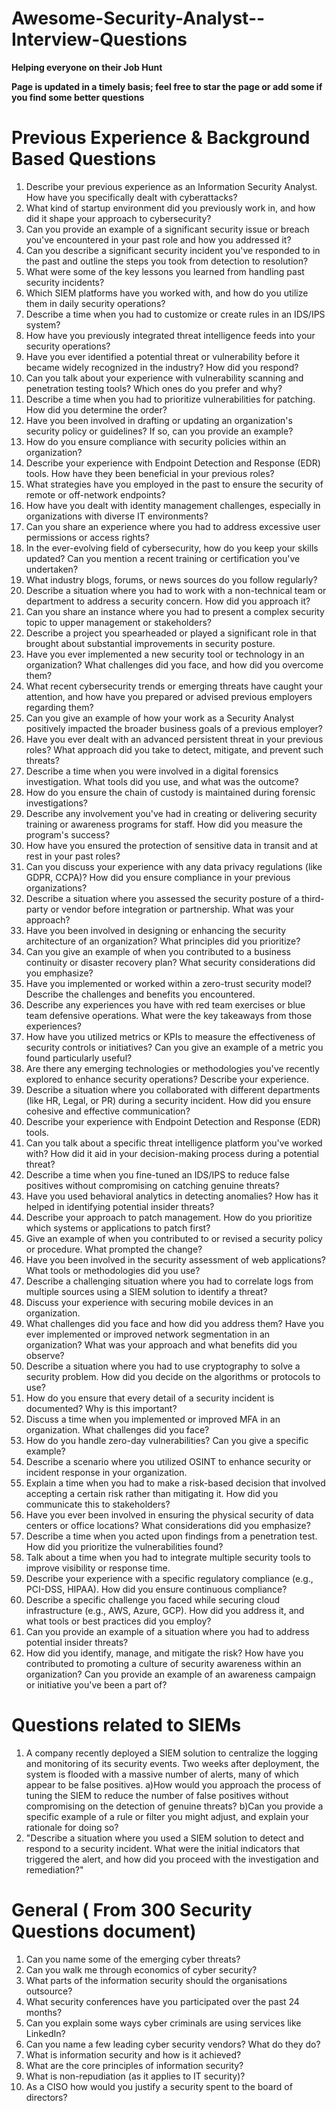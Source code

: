 # Awesome-Security-Analyst--Interview-Questions
**Helping everyone on their Job Hunt**

**Page is updated in a timely basis;  feel free to star the page or add some if you find some better questions**

# **Previous Experience & Background Based Questions**
1) Describe your previous experience as an Information Security Analyst. How have you specifically dealt with cyberattacks?
2) What kind of startup environment did you previously work in, and how did it shape your approach to cybersecurity?
3) Can you provide an example of a significant security issue or breach you've encountered in your past role and how you addressed it?
4) Can you describe a significant security incident you've responded to in the past and outline the steps you took from detection to resolution?
5) What were some of the key lessons you learned from handling past security incidents?
6) Which SIEM platforms have you worked with, and how do you utilize them in daily security operations?
7) Describe a time when you had to customize or create rules in an IDS/IPS system?
8) How have you previously integrated threat intelligence feeds into your security operations?
9) Have you ever identified a potential threat or vulnerability before it became widely recognized in the industry? How did you respond?
10) Can you talk about your experience with vulnerability scanning and penetration testing tools? Which ones do you prefer and why?
11) Describe a time when you had to prioritize vulnerabilities for patching. How did you determine the order?
12) Have you been involved in drafting or updating an organization's security policy or guidelines? If so, can you provide an example?
13) How do you ensure compliance with security policies within an organization?
14) Describe your experience with Endpoint Detection and Response (EDR) tools. How have they been beneficial in your previous roles?
15) What strategies have you employed in the past to ensure the security of remote or off-network endpoints?
16) How have you dealt with identity management challenges, especially in organizations with diverse IT environments?
17) Can you share an experience where you had to address excessive user permissions or access rights?
18) In the ever-evolving field of cybersecurity, how do you keep your skills updated? Can you mention a recent training or certification you've undertaken?
19) What industry blogs, forums, or news sources do you follow regularly?
20) Describe a situation where you had to work with a non-technical team or department to address a security concern. How did you approach it?
21) Can you share an instance where you had to present a complex security topic to upper management or stakeholders?
22) Describe a project you spearheaded or played a significant role in that brought about substantial improvements in security posture.
23) Have you ever implemented a new security tool or technology in an organization? What challenges did you face, and how did you overcome them?
24) What recent cybersecurity trends or emerging threats have caught your attention, and how have you prepared or advised previous employers regarding them?
25) Can you give an example of how your work as a Security Analyst positively impacted the broader business goals of a previous employer?
26) Have you ever dealt with an advanced persistent threat in your previous roles? What approach did you take to detect, mitigate, and prevent such threats?
27) Describe a time when you were involved in a digital forensics investigation. What tools did you use, and what was the outcome?
28) How do you ensure the chain of custody is maintained during forensic investigations?
29) Describe any involvement you've had in creating or delivering security training or awareness programs for staff. How did you measure the program's success?
30) How have you ensured the protection of sensitive data in transit and at rest in your past roles?
31) Can you discuss your experience with any data privacy regulations (like GDPR, CCPA)? How did you ensure compliance in your previous organizations?
32) Describe a situation where you assessed the security posture of a third-party or vendor before integration or partnership. What was your approach?
33) Have you been involved in designing or enhancing the security architecture of an organization? What principles did you prioritize?
34) Can you give an example of when you contributed to a business continuity or disaster recovery plan? What security considerations did you emphasize?
35) Have you implemented or worked within a zero-trust security model? Describe the challenges and benefits you encountered.
36) Describe any experiences you have with red team exercises or blue team defensive operations. What were the key takeaways from those experiences?
37) How have you utilized metrics or KPIs to measure the effectiveness of security controls or initiatives? Can you give an example of a metric you found particularly useful?
38) Are there any emerging technologies or methodologies you've recently explored to enhance security operations? Describe your experience.
39) Describe a situation where you collaborated with different departments (like HR, Legal, or PR) during a security incident. How did you ensure cohesive and effective communication?
40) Describe your experience with Endpoint Detection and Response (EDR) tools.
41) Can you talk about a specific threat intelligence platform you've worked with? How did it aid in your decision-making process during a potential threat?
42) Describe a time when you fine-tuned an IDS/IPS to reduce false positives without compromising on catching genuine threats?
43) Have you used behavioral analytics in detecting anomalies? How has it helped in identifying potential insider threats?
44) Describe your approach to patch management. How do you prioritize which systems or applications to patch first?
45) Give an example of when you contributed to or revised a security policy or procedure. What prompted the change?
46) Have you been involved in the security assessment of web applications? What tools or methodologies did you use?
47) Describe a challenging situation where you had to correlate logs from multiple sources using a SIEM solution to identify a threat?
48) Discuss your experience with securing mobile devices in an organization.
49) What challenges did you face and how did you address them? Have you ever implemented or improved network segmentation in an organization? What was your approach and what benefits did you observe?
50) Describe a situation where you had to use cryptography to solve a security problem. How did you decide on the algorithms or protocols to use?
51)  How do you ensure that every detail of a security incident is documented? Why is this important?
52)  Discuss a time when you implemented or improved MFA in an organization. What challenges did you face?
53)  How do you handle zero-day vulnerabilities? Can you give a specific example?
54)  Describe a scenario where you utilized OSINT to enhance security or incident response in your organization.
55)  Explain a time when you had to make a risk-based decision that involved accepting a certain risk rather than mitigating it. How did you communicate this to stakeholders?
56)  Have you ever been involved in ensuring the physical security of data centers or office locations? What considerations did you emphasize?
57)  Describe a time when you acted upon findings from a penetration test. How did you prioritize the vulnerabilities found?
58)  Talk about a time when you had to integrate multiple security tools to improve visibility or response time.
59)  Describe your experience with a specific regulatory compliance (e.g., PCI-DSS, HIPAA). How did you ensure continuous compliance?
60)   Describe a specific challenge you faced while securing cloud infrastructure (e.g., AWS, Azure, GCP). How did you address it, and what tools or best practices did you employ?
61)   Can you provide an example of a situation where you had to address potential insider threats?
62)   How did you identify, manage, and mitigate the risk? How have you contributed to promoting a culture of security awareness within an organization? Can you provide an example of an awareness campaign or initiative you've been a part of?


# **Questions related to SIEMs**

1) A company recently deployed a SIEM solution to centralize the logging and monitoring of its security events. Two weeks after deployment, the system is flooded with a massive number of alerts, many of which appear to be false positives.
    a)How would you approach the process of tuning the SIEM to reduce the number of false positives without compromising on the detection of genuine threats?
    b)Can you provide a specific example of a rule or filter you might adjust, and explain your rationale for doing so?
2) "Describe a situation where you used a SIEM solution to detect and respond to a security incident. What were the initial indicators that triggered the alert, and how did you proceed with the investigation and remediation?"





# General  ( From 300 Security Questions document)
1)  Can you name some of the emerging cyber threats?
2)  Can you walk me through economics of cyber security?
3)  What parts of the information security should the organisations outsource?
4)  What security conferences have you participated over the past 24 months?
5)  Can you explain some ways cyber criminals are using services like LinkedIn?
6)  Can you name a few leading cyber security vendors? What do they do?
7)  What is information security and how is it achieved?
8)  What are the core principles of information security?
9)  What is non-repudiation (as it applies to IT security)?
10)  As a CISO how would you justify a security spent to the board of directors?
